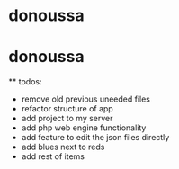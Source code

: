 # donoussa
# donoussa


** todos:
- remove old previous uneeded files
- refactor structure of app
- add project to my server
- add php web engine functionality
- add feature to edit the json files directly
- add blues next to reds
- add rest of items 